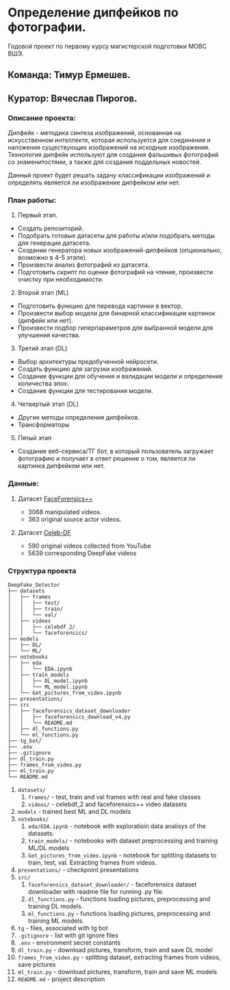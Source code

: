 # Определение дипфейков по фотографии.
Годовой проект по первому курсу магистерской подготовки МОВС ВШЭ.

## **Команда: Тимур Ермешев.**

## **Куратор: Вячеслав Пирогов.**

### **Описание проекта:**

Дипфейк - методика синтеза изображений, основанная на искусственном интеллекте, которая используется для соединения и наложения существующих изображений на исходные изображения. 
Технология дипфейк используют для создания фальшивых фотографий со знаменитостями, а также для создания поддельных новостей.

Данный проект будет решать задачу классификации изображений и определять является ли изображение дипфейком или нет.


### **План работы:**

1. Первый этап.
- Создать репозиторий.
- Подобрать готовые датасеты для работы и/или подобрать методы для генерации датасета.
- Создании генератора новых изображений-дипфейков (опционально, возможно в 4-5 этапе).
- Произвести анализ фотографий из датасета.
- Подготовить скрипт по оценке фотографий на чтение, произвести очистку при необходимости.

2. Второй этап (ML)
- Подготовить функцию для перевода картинки в вектор.
- Произвести выбор модели для бинарной классификации картинок (дипфейк или нет).
- Произвести подбор гиперпараметров для выбранной модели для улучшения качества.

3. Третий этап (DL)
- Выбор архитектуры предобученной нейросети.
- Создать функцию для загрузки изображений.
- Создание функции для обучения и валидации модели и определение количества эпох.
- Создание функции для тестирования модели.

4. Четвертый этап (DL)
- Другие методы определения дипфейков.
- Трансформаторы

5. Пятый этап
- Создание веб-сервиса/ТГ бот, в который пользователь загружает фотографию и получает в ответ решение о том, является ли картинка дипфейком или нет.


### **Данные:**

1. Датасет [FaceForensics++](https://github.com/ondyari/FaceForensics/tree/master/dataset)
   - 3068 manipulated videos.
   - 363 original source actor videos.

2. Датасет [Celeb-DF](https://paperswithcode.com/dataset/celeb-df)
   - 590 original videos collected from YouTube
   - 5639 corresponding DeepFake videos

### Структура проекта

```
DeepFake_Detector
├── datasets
│   ├── frames
│   │   ├── test/
│   │   ├── train/
│   │   └── val/
│   ├── videos
│   │   ├── celebdf_2/
│   │   └── faceforensics/
├── models
│   ├── DL/
│   └── ML/
├── notebooks
│   ├── eda
│   │   └── EDA.ipynb
│   ├── train_models
│   │   ├── DL_model.ipynb
│   │   └── ML_model.ipynb
│   └── Get_pictures_from_video.ipynb
├── presentations/
├── src
│   ├── faceforensics_dataset_downloader
│   │   ├── faceforensics_download_v4.py
│   │   └── README.md
│   ├── dl_functions.py
│   └── ml_functions.py
├── tg_bot/
├── .env
├── .gitignore
├── dl_train.py
├── frames_from_video.py
├── ml_train.py
└── README.md
```

1. `datasets/`
   1. `frames/` - test, train and val frames with real and fake classes
   2. `videos/` - celebdf_2 and faceforensics++ video datasets
2. `models` - trained best ML and DL models
3. `notebooks/`
   1. `eda/EDA.ipynb` - notebook with exploratioin data analisys of the datasets.
   2. `train_models/` - notebooks with dataset preprocessing and training ML/DL models
   3. `Get_pictures_from_video.ipynb` - notebook for splitting datasets to train, test, val. Extracting frames from videos.
4. `presentations/` - checkpoint presentations
5. `src/`
   1. `faceforensics_dataset_downloader/` - faceforensics dataset downloader with readme file for running .py file.
   2. `dl_functions.py` - functions loading pictures, preprocessing and training DL models.
   3. `ml_functions.py` - functions loading pictures, preprocessing and training ML models.
6. `tg` - files, associated with tg bot
7. `.gitignore` - list with git ignore files
8. `.env` - environment secret constants
9. `dl_train.py` - download pictures, transform, train and save DL model
10. `frames_from_video.py` - splitting dataset, extracting frames from videos, save pictures
11. `ml_train.py` - download pictures, transform, train and save ML models
12. `README.md` - project description


